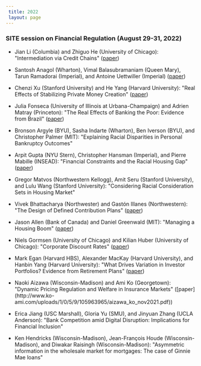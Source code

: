```yaml
---
 title: 2022
 layout: page
---
```


### SITE session on Financial Regulation (August 29-31, 2022)
 
* Jian Li (Columbia) and Zhiguo He (University of Chicago): "Intermediation via Credit Chains" ([paper](https://www.nber.org/system/files/working_papers/w29632/w29632.pdf))  

* Santosh Anagol (Wharton), Vimal Balasubramaniam (Queen Mary), Tarun Ramadorai (Imperial), and Antoine Uettwiller (Imperial) ([paper](https://papers.ssrn.com/sol3/papers.cfm?abstract_id=4055401)) 

* Chenzi Xu (Stanford University) and He Yang (Harvard University): "Real Effects of Stabilizing Private Money Creation" ([paper](https://chenzi-xu.com/docs/nationalbanks_xu_yang.pdf))

* Julia Fonseca (University of Illinois at Urbana-Champaign) and Adrien Matray (Princeton): "The Real Effects of Banking the Poor: Evidence from
Brazil" ([paper](https://www.nber.org/system/files/working_papers/w30057/w30057.pdf))

* Bronson Argyle (BYU), Sasha Indarte (Wharton), Ben Iverson (BYU), and Christopher Palmer (MIT): "Explaining Racial Disparities in Personal Bankruptcy
Outcomes" 

* Arpit Gupta (NYU Stern), Christopher Hansman (Imperial), and Pierre Mabille (INSEAD): "Financial Constraints and the Racial Housing Gap" ([paper](https://papers.ssrn.com/sol3/Delivery.cfm/SSRN_ID4163828_code3174931.pdf?abstractid=3969433&mirid=1))

* Gregor Matvos (Northwestern Kellogg), Amit Seru (Stanford University), and Lulu Wang (Stanford University): "Considering Racial Consideration Sets in Housing Market"

* Vivek Bhattacharya (Northwester) and Gastón Illanes (Northwestern): "The Design of Defined Contribution Plans" ([paper](https://www.nber.org/system/files/working_papers/w29981/w29981.pdf))

* Jason Allen (Bank of Canada) and Daniel Greenwald (MIT): "Managing a Housing Boom" ([paper]((http://www.dlgreenwald.com/uploads/4/5/2/8/45280895/cdn_draft.pdf)))

* Niels Gormsen (University of Chicago) and Kilian Huber (University of Chicago): "Corporate Discount Rates" ([paper](https://kilianhuber.github.io/website/GormsenHuber2022.pdf))

* Mark Egan (Harvard HBS), Alexander MacKay (Harvard University), and Hanbin Yang (Harvard University): "What Drives Variation in Investor Portfolios? Evidence
from Retirement Plans" ([paper](https://alexandermackay.org/files/What%20Drives%20Variation%20in%20Investor%20Portfolios%20-%20Evidence%20from%20Retirement%20Plans.pdf))

* Naoki Aizawa (Wisconsin-Madison) and Ami Ko (Georgetown): "Dynamic Pricing Regulation and Welfare in Insurance
Markets" ([paper](http://www.ko-
ami.com/uploads/1/0/5/9/105963965/aizawa_ko_nov2021.pdf))

* Erica Jiang (USC Marshall), Gloria Yu (SMU), and Jinyuan Zhang (UCLA Anderson): "Bank Competition amid Digital Disruption: Implications
for Financial Inclusion" 

* Ken Hendricks (Wisconsin-Madison), Jean-François Houde (Wisconsin-Madison), and Diwakar Raisingh (Wisconsin-Madison): "Asymmetric information in the wholesale market for mortgages: The case of Ginnie Mae loans"



